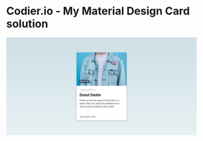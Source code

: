 # Codier.io - My Material Design Card solution

![My Material Design Card Challenge Solution](./images/material-design-card.png)
